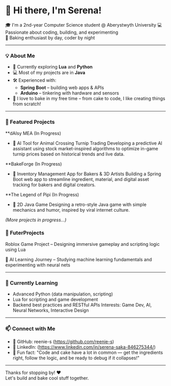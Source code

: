 # 👋 Hi there, I'm Serena!

🎓 I'm a 2nd-year Computer Science student @ Aberystwyth University
💻 Passionate about coding, building, and experimenting  
🍰 Baking enthusiast by day, coder by night  

---

### 💡 About Me

- 🔭 Currently exploring **Lua** and **Python**
- 💻 Most of my projects are in **Java**
- 🛠️ Experienced with:
  - **Spring Boot** – building web apps & APIs
  - **Arduino** – tinkering with hardware and sensors
- 🧁 I love to bake in my free time – from cake to code, I like creating things from scratch!

---

### 📂 Featured Projects

**dAIsy MEA (In Progress)
- 🍰 AI Tool for Animal Crossing Turnip Trading
Developing a predictive AI assistant using stock market-inspired algorithms to optimize in-game turnip prices based on historical trends and live data.

**BakeForge (In Progress)
- 🍰 Inventory Management App for Bakers & 3D Artists
Building a Spring Boot web app to streamline ingredient, material, and digital asset tracking for bakers and digital creators.

**The Legend of Pipi (In Progress)
- 🍰 2D Java Game
Designing a retro-style Java game with simple mechanics and humor, inspired by viral internet culture.

*(More projects in progress...)*

### 📂 FuterProjects
 Roblox Game Project – Designing immersive gameplay and scripting logic using Lua

🧠 AI Learning Journey – Studying machine learning fundamentals and experimenting with neural nets

---

### 🌱 Currently Learning

- Advanced Python (data manipulation, scripting)
- Lua for scripting and game development
- Backend best practices and RESTful APIs
Interests: Game Dev, AI, Neural Networks, Interactive Design

---

### 📫 Connect with Me

- 🐙 GitHub: reenie-s (https://github.com/reenie-s)
- 💼 LinkedIn: (https://www.linkedin.com/in/serena-saka-846275344/)
- 🍪 Fun fact: "Code and cake have a lot in common — get the ingredients right, follow the logic, and be ready to debug if it collapses!"

---

Thanks for stopping by! ❤️  
Let's build and bake cool stuff together.
